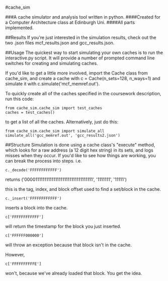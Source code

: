 #cache\_sim

###A cache simulator and analysis tool written in python.
####Created for a Computer Architecture class at Edinburgh Uni.
####All parts implemented.

##Results
If you're just interested in the simulation results, check out the two .json files mcf\_results.json and gcc\_results.json.

##Usage
The quickest way to start simulating your own caches is to run the interactive.py script. It will provide a number of prompted command line switches for creating and simulating caches.

If you'd like to get a little more involved, import the Cache class from cache\_sim, and create a cache with c = Cache(n\_sets=128, n\_ways=1) and simulate it with c.simulate('mcf\_memref.out').

To quickly create all of the caches specified in the coursework description, run this code:

    from cache_sim.cache_sim import test_caches
    caches = test_caches()

to get a list of all the caches.
Alternatively, just do this:

    from cache_sim.cache_sim import simulate_all
    simulate_all('gcc_memref.out', 'gcc_results2.json')

##Structure
Simulation is done using a cache class's "execute" method, which looks for a raw address (a 12 digit hex string) in its sets, and logs misses when they occur. If you'd like to see how things are working, you can break the process into steps. i.e.

    c._decode('FFFFFFFFFFFF')

returns ('000011111111111111111111111111111111', '1111111', '11111')

this is the tag, index, and block offset used to find a set/block in the cache.

    c._insert('FFFFFFFFFFFF')

inserts a block into the cache.

    c['FFFFFFFFFFFF'] 

will return the timestamp for the block you just inserted.

    c['FFFFFF000000']

will throw an exception because that block isn't in the cache.

However,

    c['FFFFFFFFFFE']

won't, because we've already loaded that block.
You get the idea.
